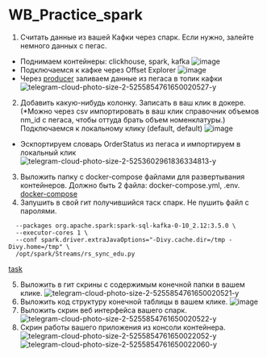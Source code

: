 # WB_Practice_spark
1. Считать данные из вашей Кафки через спарк. Если нужно, залейте немного данных с пегас.
 - Поднимаем контейнеры: clickhouse, spark, kafka
![image](https://github.com/user-attachments/assets/c6203c93-bff1-4499-a946-f0ab2c802e5d)
- Подключаемся к кафке через Offset Explorer
![image](https://github.com/user-attachments/assets/527fb841-7b49-441d-a2e2-d652e81f0b47)
- Через [producer](https://github.com/julimosienko/WB_Practice_spark/blob/main/producer.py) заливаем данные из пегаса в топик кафки
  ![telegram-cloud-photo-size-2-5255854761650020527-y](https://github.com/user-attachments/assets/7b37ea5c-19b7-48ed-b3ea-050a264786cf)

2. Добавить какую-нибудь колонку. Записать в ваш клик в докере. (*Можно через csv импортировать в ваш клик справочник объемов nm_id с пегаса, чтобы оттуда брать объем номенклатуры.)
Подключаемся к локальному клику (default, default)
![image](https://github.com/user-attachments/assets/59ed0b05-02bb-48ca-80de-ad2d76b61ec8)

- Эскпортируем словарь OrderStatus из пегаса и импортируем в локальный клик
![telegram-cloud-photo-size-2-5253602961836334813-y](https://github.com/user-attachments/assets/6da0f5c2-83b1-490b-99f5-155c60d7fa16)
3. Выложить папку с docker-compose файлами для развертывания контейнеров. Должно быть 2 файла: docker-compose.yml, .env. [docker-compose](https://github.com/julimosienko/WB_Practice_spark/tree/main/docker-compose)
4. Запушить в свой гит получившийся таск спарк. Не пушить файл с паролями.
  ```spark-submit --master spark://spark-master:7077  \
    --packages org.apache.spark:spark-sql-kafka-0-10_2.12:3.5.0 \
    --executor-cores 1 \
    --conf spark.driver.extraJavaOptions="-Divy.cache.dir=/tmp -Divy.home=/tmp" \
    /opt/spark/Streams/rs_sync_edu.py
  ```
    
  [task](https://github.com/julimosienko/WB_Practice_spark/tree/main/pyspark)
  
5. Выложить в гит скрины с содержимым конечной папки в вашем клике.
   ![telegram-cloud-photo-size-2-5255854761650020521-y](https://github.com/user-attachments/assets/6aa4d564-ecea-4e85-be7d-ff1176193c31)
6. Выложить код структуру конечной таблицы в вашем клике.
![image](https://github.com/user-attachments/assets/cd6f68fe-8485-4bb6-bf8d-204a34f2b80e)
7. Выложить скрин веб интерфейса вашего спарк.
![telegram-cloud-photo-size-2-5255854761650020522-y](https://github.com/user-attachments/assets/8f3955de-f0a7-4dfd-942c-c43cd4038018)
8. Скрин работы вашего приложения из консоли контейнера.
![telegram-cloud-photo-size-2-5255854761650022052-y](https://github.com/user-attachments/assets/7bf9371e-3e9f-4d1d-b874-8b4cc8dea430)
![telegram-cloud-photo-size-2-5255854761650022060-y](https://github.com/user-attachments/assets/56159ff8-fb22-40d5-a150-50cc290fd84b)







  





